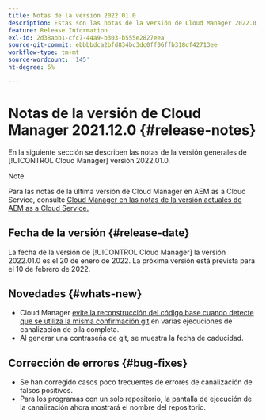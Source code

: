 ```yaml
---
title: Notas de la versión 2022.01.0
description: Estas son las notas de la versión de Cloud Manager 2022.01.0.
feature: Release Information
exl-id: 2d38abb1-cfc7-44a9-b303-b555e2827eea
source-git-commit: ebbbbdca2bfd834bc3dc0ff06ffb318df42713ee
workflow-type: tm+mt
source-wordcount: '145'
ht-degree: 6%

---
```


# Notas de la versión de Cloud Manager 2021.12.0 {#release-notes}

En la siguiente sección se describen las notas de la versión generales de [!UICONTROL Cloud Manager] versión 2022.01.0.

>[!NOTE]
>
>Para las notas de la última versión de Cloud Manager en AEM as a Cloud Service, consulte [Cloud Manager en las notas de la versión actuales de AEM as a Cloud Service.](https://experienceleague.adobe.com/docs/experience-manager-cloud-service/content/implementing/using-cloud-manager/release-notes-cloud-manager/release-notes-cm-current.html)

## Fecha de la versión {#release-date}

La fecha de la versión de [!UICONTROL Cloud Manager] la versión 2022.01.0 es el 20 de enero de 2022. La próxima versión está prevista para el 10 de febrero de 2022.

## Novedades {#whats-new}

* Cloud Manager [evite la reconstrucción del código base cuando detecte que se utiliza la misma confirmación git](/help/using/setting-up-project.md#build-artifact-reuse) en varias ejecuciones de canalización de pila completa.
* Al generar una contraseña de git, se muestra la fecha de caducidad.

## Corrección de errores {#bug-fixes}

* Se han corregido casos poco frecuentes de errores de canalización de falsos positivos.
* Para los programas con un solo repositorio, la pantalla de ejecución de la canalización ahora mostrará el nombre del repositorio.
